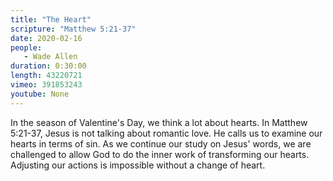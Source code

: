 ```yaml
---
title: "The Heart"
scripture: "Matthew 5:21-37"
date: 2020-02-16
people:
   - Wade Allen
duration: 0:30:00
length: 43220721
vimeo: 391853243
youtube: None
---
```


In the season of Valentine's Day, we think a lot about hearts. In Matthew 5:21-37, Jesus is not talking about romantic love. He calls us to examine our hearts in terms of sin. As we continue our study on Jesus' words, we are challenged to allow God to do the inner work of transforming our hearts. Adjusting our actions is impossible without a change of heart.
